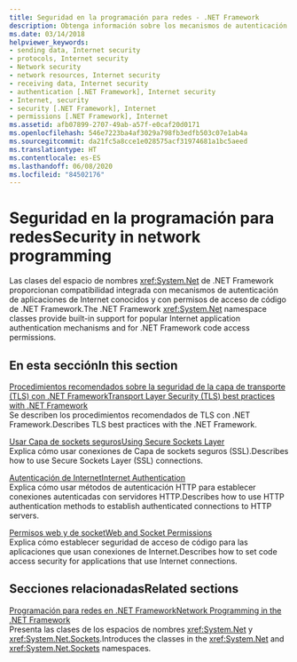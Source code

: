 ```yaml
---
title: Seguridad en la programación para redes - .NET Framework
description: Obtenga información sobre los mecanismos de autenticación de aplicaciones y los permisos de acceso de código más populares admitidos por las clases de espacio de nombres System.Net de .NET Framework.
ms.date: 03/14/2018
helpviewer_keywords:
- sending data, Internet security
- protocols, Internet security
- Network security
- network resources, Internet security
- receiving data, Internet security
- authentication [.NET Framework], Internet security
- Internet, security
- security [.NET Framework], Internet
- permissions [.NET Framework], Internet
ms.assetid: afb07899-2707-49ab-a57f-e0caf20d0171
ms.openlocfilehash: 546e7223ba4af3029a798fb3edfb503c07e1ab4a
ms.sourcegitcommit: da21fc5a8cce1e028575acf31974681a1bc5aeed
ms.translationtype: HT
ms.contentlocale: es-ES
ms.lasthandoff: 06/08/2020
ms.locfileid: "84502176"
---
```

# <a name="security-in-network-programming"></a><span data-ttu-id="1536a-103">Seguridad en la programación para redes</span><span class="sxs-lookup"><span data-stu-id="1536a-103">Security in network programming</span></span>

<span data-ttu-id="1536a-104">Las clases del espacio de nombres <xref:System.Net> de .NET Framework proporcionan compatibilidad integrada con mecanismos de autenticación de aplicaciones de Internet conocidos y con permisos de acceso de código de .NET Framework.</span><span class="sxs-lookup"><span data-stu-id="1536a-104">The .NET Framework <xref:System.Net> namespace classes provide built-in support for popular Internet application authentication mechanisms and for .NET Framework code access permissions.</span></span>  
  
## <a name="in-this-section"></a><span data-ttu-id="1536a-105">En esta sección</span><span class="sxs-lookup"><span data-stu-id="1536a-105">In this section</span></span>

[<span data-ttu-id="1536a-106">Procedimientos recomendados sobre la seguridad de la capa de transporte (TLS) con .NET Framework</span><span class="sxs-lookup"><span data-stu-id="1536a-106">Transport Layer Security (TLS) best practices with .NET Framework</span></span>](tls.md)  
<span data-ttu-id="1536a-107">Se describen los procedimientos recomendados de TLS con .NET Framework.</span><span class="sxs-lookup"><span data-stu-id="1536a-107">Describes TLS best practices with the .NET Framework.</span></span>

[<span data-ttu-id="1536a-108">Usar Capa de sockets seguros</span><span class="sxs-lookup"><span data-stu-id="1536a-108">Using Secure Sockets Layer</span></span>](using-secure-sockets-layer.md)  
<span data-ttu-id="1536a-109">Explica cómo usar conexiones de Capa de sockets seguros (SSL).</span><span class="sxs-lookup"><span data-stu-id="1536a-109">Describes how to use Secure Sockets Layer (SSL) connections.</span></span>  
  
[<span data-ttu-id="1536a-110">Autenticación de Internet</span><span class="sxs-lookup"><span data-stu-id="1536a-110">Internet Authentication</span></span>](internet-authentication.md)  
<span data-ttu-id="1536a-111">Explica cómo usar métodos de autenticación HTTP para establecer conexiones autenticadas con servidores HTTP.</span><span class="sxs-lookup"><span data-stu-id="1536a-111">Describes how to use HTTP authentication methods to establish authenticated connections to HTTP servers.</span></span>  
  
[<span data-ttu-id="1536a-112">Permisos web y de socket</span><span class="sxs-lookup"><span data-stu-id="1536a-112">Web and Socket Permissions</span></span>](web-and-socket-permissions.md)  
<span data-ttu-id="1536a-113">Explica cómo establecer seguridad de acceso de código para las aplicaciones que usan conexiones de Internet.</span><span class="sxs-lookup"><span data-stu-id="1536a-113">Describes how to set code access security for applications that use Internet connections.</span></span>  
  
## <a name="related-sections"></a><span data-ttu-id="1536a-114">Secciones relacionadas</span><span class="sxs-lookup"><span data-stu-id="1536a-114">Related sections</span></span>

[<span data-ttu-id="1536a-115">Programación para redes en .NET Framework</span><span class="sxs-lookup"><span data-stu-id="1536a-115">Network Programming in the .NET Framework</span></span>](index.md)  
<span data-ttu-id="1536a-116">Presenta las clases de los espacios de nombres <xref:System.Net> y <xref:System.Net.Sockets>.</span><span class="sxs-lookup"><span data-stu-id="1536a-116">Introduces the classes in the <xref:System.Net> and <xref:System.Net.Sockets> namespaces.</span></span>
